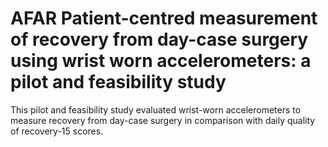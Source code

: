 # AFAR Patient-centred measurement of recovery from day-case surgery using wrist worn accelerometers: a pilot and feasibility study
This pilot and feasibility study evaluated wrist-worn accelerometers to measure recovery from day-case surgery in comparison with daily quality of recovery-15 scores.

